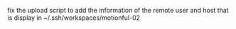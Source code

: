 fix the upload script to add the information of the remote user and host that is display in 
  ~/.ssh/workspaces/motionful-02